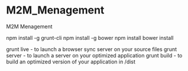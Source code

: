 # M2M_Menagement


M2M Menagement 

npm install -g grunt-cli
npm install -g bower
npm install
bower install

grunt live - to launch a browser sync server on your source files
grunt server - to launch a server on your optimized application
grunt build - to build an optimized version of your application in /dist

